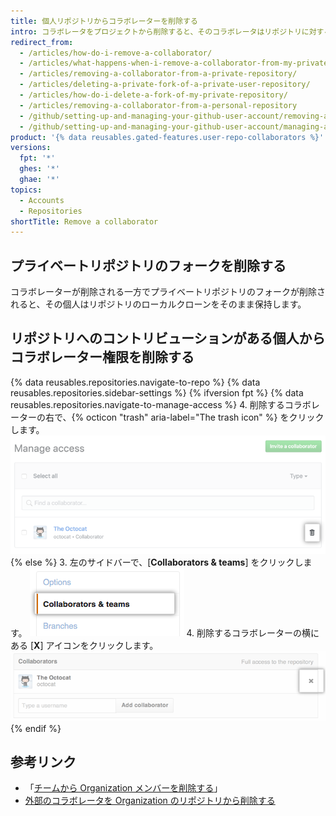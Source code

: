 ```yaml
---
title: 個人リポジトリからコラボレーターを削除する
intro: コラボレータをプロジェクトから削除すると、そのコラボレータはリポジトリに対する読み取り/書き込みアクセスを失います。 リポジトリがプライベートであり、その個人がフォークを作成している場合、そのフォークも削除されます。
redirect_from:
  - /articles/how-do-i-remove-a-collaborator/
  - /articles/what-happens-when-i-remove-a-collaborator-from-my-private-repository/
  - /articles/removing-a-collaborator-from-a-private-repository/
  - /articles/deleting-a-private-fork-of-a-private-user-repository/
  - /articles/how-do-i-delete-a-fork-of-my-private-repository/
  - /articles/removing-a-collaborator-from-a-personal-repository
  - /github/setting-up-and-managing-your-github-user-account/removing-a-collaborator-from-a-personal-repository
  - /github/setting-up-and-managing-your-github-user-account/managing-access-to-your-personal-repositories/removing-a-collaborator-from-a-personal-repository
product: '{% data reusables.gated-features.user-repo-collaborators %}'
versions:
  fpt: '*'
  ghes: '*'
  ghae: '*'
topics:
  - Accounts
  - Repositories
shortTitle: Remove a collaborator
---
```


## プライベートリポジトリのフォークを削除する

コラボレーターが削除される一方でプライベートリポジトリのフォークが削除されると、その個人はリポジトリのローカルクローンをそのまま保持します。

## リポジトリへのコントリビューションがある個人からコラボレーター権限を削除する

{% data reusables.repositories.navigate-to-repo %}
{% data reusables.repositories.sidebar-settings %}
{% ifversion fpt %}
{% data reusables.repositories.navigate-to-manage-access %}
4. 削除するコラボレーターの右で、{% octicon "trash" aria-label="The trash icon" %} をクリックします。 ![コラボレーターを削除するボタン](/assets/images/help/repository/collaborator-remove.png)
{% else %}
3. 左のサイドバーで、[**Collaborators & teams**] をクリックします。 ![[Collaborators] タブ](/assets/images/help/repository/repo-settings-collaborators.png)
4. 削除するコラボレーターの横にある [**X**] アイコンをクリックします。 ![削除リンク](/assets/images/help/organizations/Collaborator-Remove.png)
{% endif %}

## 参考リンク

- 「[チームから Organization メンバーを削除する](/articles/removing-organization-members-from-a-team)」
- [外部のコラボレータを Organization のリポジトリから削除する](/articles/removing-an-outside-collaborator-from-an-organization-repository)
